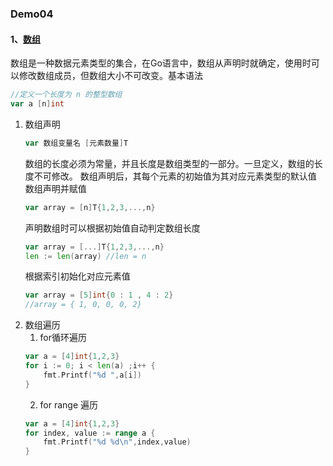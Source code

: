 ### Demo04
#### 1、[数组](ARRAYS/main.go)
数组是一种数据元素类型的集合，在Go语言中，数组从声明时就确定，使用时可以修改数组成员，但数组大小不可改变。基本语法
```go
//定义一个长度为 n 的整型数组
var a [n]int
```
1. 数组声明
    ```go
    var 数组变量名 [元素数量]T
    ```
    数组的长度必须为常量，并且长度是数组类型的一部分。一旦定义，数组的长度不可修改。
    数组声明后，其每个元素的初始值为其对应元素类型的默认值
    数组声明并赋值
    ```go
    var array = [n]T{1,2,3,...,n}
    ```
    声明数组时可以根据初始值自动判定数组长度
    ```go
    var array = [...]T{1,2,3,...,n}
    len := len(array) //len = n
    ```
    根据索引初始化对应元素值
    ```go
    var array = [5]int{0 : 1 , 4 : 2}
    //array = { 1, 0, 0, 0, 2}
    ```
2. 数组遍历
    1. for循环遍历
    ```go
    var a = [4]int{1,2,3}
	for i := 0; i < len(a) ;i++ {
		fmt.Printf("%d ",a[i])
    }
    ```
    2. for range 遍历
    ```go
    var a = [4]int{1,2,3}
    for index, value := range a {
        fmt.Printf("%d %d\n",index,value)
    }
    ```